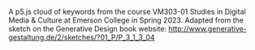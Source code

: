 A p5.js cloud of keywords from the course VM303-01 Studies in Digital Media & Culture at Emerson College in Spring 2023. Adapted from the sketch on the Generative Design book website: http://www.generative-gestaltung.de/2/sketches/?01_P/P_3_1_3_04
